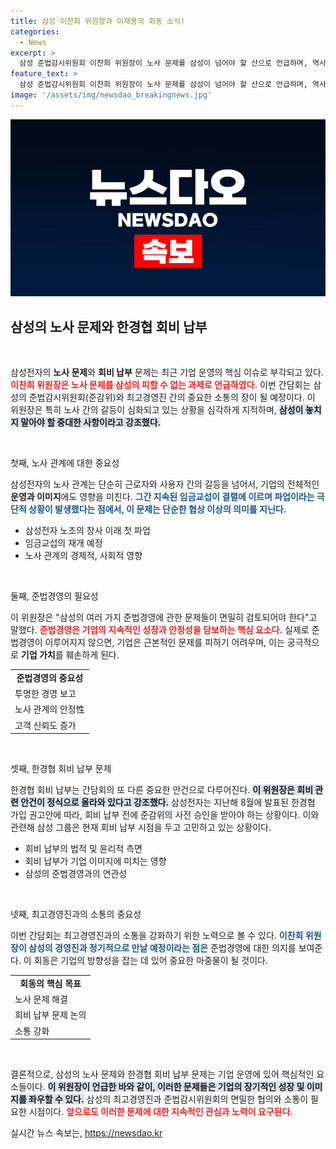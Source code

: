 ```yaml
---
title: 삼성 이찬희 위원장과 이재용의 회동 소식!
categories:
  - News
excerpt: >
  삼성 준법감시위원회 이찬희 위원장이 노사 문제를 삼성이 넘어야 할 산으로 언급하며, 역사적인 첫 파업과 함께 회비 납부 논의가 진행된다. 22일 삼성 경영진과의 간담회에서 중요한 이슈가 다뤄질 예정이다.
feature_text: >
  삼성 준법감시위원회 이찬희 위원장이 노사 문제를 삼성이 넘어야 할 산으로 언급하며, 역사적인 첫 파업과 함께 회비 납부 논의가 진행된다. 22일 삼성 경영진과의 간담회에서 중요한 이슈가 다뤄질 예정이다.
image: '/assets/img/newsdao_breakingnews.jpg'
---
```


<p><img src="/assets/img/newsdao_breakingnews.jpg" alt="ontimetimes 속보" /></p>

<h2 data-ke-size="size26">삼성의 노사 문제와 한경협 회비 납부</h2>

<p data-ke-size="size16">&nbsp;</p>

<p>삼성전자의 <b>노사 문제</b>와 <b>회비 납부</b> 문제는 최근 기업 운영의 핵심 이슈로 부각되고 있다. <b><span style="color: #ee2323;">이찬희 위원장은 노사 문제를 삼성의 피할 수 없는 과제로 언급하였다.</span></b> 이번 간담회는 삼성의 준법감시위원회(준감위)와 최고경영진 간의 중요한 소통의 장이 될 예정이다. 이 위원장은 특히 노사 간의 갈등이 심화되고 있는 상황을 심각하게 지적하며, <b><span style="background-color: #21538527;">삼성이 놓치지 말아야 할 중대한 사항이라고 강조했다.</span></b></p>

<p data-ke-size="size16">&nbsp;</p>

<p>첫째, 노사 관계에 대한 중요성</p>

<p>삼성전자의 노사 관계는 단순히 근로자와 사용자 간의 갈등을 넘어서, 기업의 전체적인 <b>운영과 이미지</b>에도 영향을 미친다. <b><span style="color: #1a5490;">그간 지속된 임금교섭이 결렬에 이르며 파업이라는 극단적 상황이 발생했다는 점에서, 이 문제는 단순한 협상 이상의 의미를 지닌다.</span></b></p>

<ul>
  <li>삼성전자 노조의 창사 이래 첫 파업</li>
  <li>임금교섭의 재개 예정</li>
  <li>노사 관계의 경제적, 사회적 영향</li>
</ul>

<p data-ke-size="size16">&nbsp;</p>

<p>둘째, 준법경영의 필요성</p>

<p>이 위원장은 "삼성의 여러 가지 준법경영에 관한 문제들이 면밀히 검토되어야 한다"고 말했다. <b><span style="color: #ee2323;">준법경영은 기업의 지속적인 성장과 안정성을 담보하는 핵심 요소다.</span></b> 실제로 준법경영이 이루어지지 않으면, 기업은 근본적인 문제를 피하기 어려우며, 이는 궁극적으로 <b>기업 가치</b>를 훼손하게 된다. </p>

<table>
<tr>
<td style="text-align: center; height: 17px;"><b>준법경영의 중요성</b></td>
</tr>
<tr>
<td>투명한 경영 보고</td>
</tr>
<tr>
<td>노사 관계의 안정性</td>
</tr>
<tr>
<td>고객 신뢰도 증가</td>
</tr>
</table>

<p data-ke-size="size16">&nbsp;</p>

<p>셋째, 한경협 회비 납부 문제</p>

<p>한경협 회비 납부는 간담회의 또 다른 중요한 안건으로 다루어진다. <b><span style="background-color: #21538527;">이 위원장은 회비 관련 안건이 정식으로 올라와 있다고 강조했다.</span></b> 삼성전자는 지난해 8월에 발표된 한경협 가입 권고안에 따라, 회비 납부 전에 준감위의 사전 승인을 받아야 하는 상황이다. 이와 관련해 삼성 그룹은 현재 회비 납부 시점을 두고 고민하고 있는 상황이다. </p>

<ul>
  <li>회비 납부의 법적 및 윤리적 측면</li>
  <li>회비 납부가 기업 이미지에 미치는 영향</li>
  <li>삼성의 준법경영과의 연관성</li>
</ul>

<p data-ke-size="size16">&nbsp;</p>

<p>넷째, 최고경영진과의 소통의 중요성</p>

<p>이번 간담회는 최고경영진과의 소통을 강화하기 위한 노력으로 볼 수 있다. <b><span style="color: #1a5490;">이찬희 위원장이 삼성의 경영진과 정기적으로 만날 예정이라는 점은</span></b> 준법경영에 대한 의지를 보여준다. 이 회동은 기업의 방향성을 잡는 데 있어 중요한 마중물이 될 것이다. </p>

<table>
<tr>
<td style="text-align: center; height: 17px;"><b>회동의 핵심 목표</b></td>
</tr>
<tr>
<td>노사 문제 해결</td>
</tr>
<tr>
<td>회비 납부 문제 논의</td>
</tr>
<tr>
<td>소통 강화</td>
</tr>
</table>

<p data-ke-size="size16">&nbsp;</p>

<p>결론적으로, 삼성의 노사 문제와 한경협 회비 납부 문제는 기업 운영에 있어 핵심적인 요소들이다. <b><span style="background-color: #21538527;">이 위원장이 언급한 바와 같이, 이러한 문제들은 기업의 장기적인 성장 및 이미지를 좌우할 수 있다.</span></b> 삼성의 최고경영진과 준법감시위원회의 면밀한 협의와 소통이 필요한 시점이다. <b><span style="color: #ee2323;">앞으로도 이러한 문제에 대한 지속적인 관심과 노력이 요구된다.</span></b></p>
실시간 뉴스 속보는, <a href="https://newsdao.kr" rel="dofollow">https://newsdao.kr</a>


